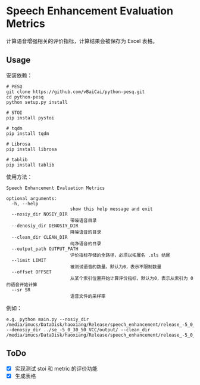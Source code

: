 # Speech Enhancement Evaluation Metrics

计算语音增强相关的评价指标，计算结果会被保存为 Excel 表格。

## Usage

安装依赖：

```shell
# PESQ
git clone https://github.com/vBaiCai/python-pesq.git
cd python-pesq
python setup.py install

# STOI
pip install pystoi

# tqdm
pip install tqdm

# Librosa
pip install librosa

# tablib
pip install tablib
```

使用方法：

```shell
Speech Enhancement Evaluation Metrics

optional arguments:
  -h, --help            
                        show this help message and exit
  --nosiy_dir NOSIY_DIR
                        带噪语音目录
  --denosiy_dir DENOSIY_DIR
                        降噪语音的目录
  --clean_dir CLEAN_DIR
                        纯净语音的目录
  --output_path OUTPUT_PATH
                        评价指标存储的全路径，必须以拓展名 .xls 结尾
  --limit LIMIT         
                        被测试语音的数量。默认为0，表示不限制数量
  --offset OFFSET       
                        从某个索引位置开始计算评价指标，默认为0，表示从索引为 0 的语音开始计算
  --sr SR               
                        语音文件的采样率
```

例如：

```shell
e.g. python main.py --nosiy_dir /media/imucs/DataDisk/haoxiang/Release/speech_enhancement/release_-5_0_30_50/test/noisy/ --denosiy_dir ../se_-5_0_30_50_VCC/output/ --clean_dir /media/imucs/DataDisk/haoxiang/Release/speech_enhancement/release_-5_0_30_50/test/clean
```

## ToDo

- [x] 实现测试 stoi 和 metric 的评价功能
- [x] 生成表格